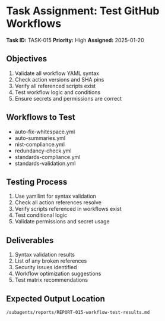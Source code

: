 # Task Assignment: Test GitHub Workflows

**Task ID:** TASK-015
**Priority:** High
**Assigned:** 2025-01-20

## Objectives
1. Validate all workflow YAML syntax
2. Check action versions and SHA pins
3. Verify all referenced scripts exist
4. Test workflow logic and conditions
5. Ensure secrets and permissions are correct

## Workflows to Test
- auto-fix-whitespace.yml
- auto-summaries.yml
- nist-compliance.yml
- redundancy-check.yml
- standards-compliance.yml
- standards-validation.yml

## Testing Process
1. Use yamllint for syntax validation
2. Check all action references resolve
3. Verify scripts referenced in workflows exist
4. Test conditional logic
5. Validate permissions and secret usage

## Deliverables
1. Syntax validation results
2. List of any broken references
3. Security issues identified
4. Workflow optimization suggestions
5. Test matrix recommendations

## Expected Output Location
`/subagents/reports/REPORT-015-workflow-test-results.md`